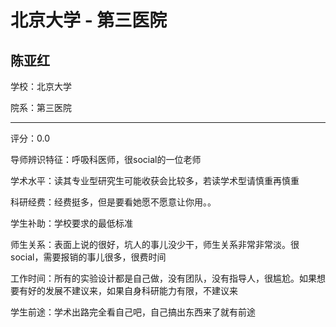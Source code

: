 # 北京大学 - 第三医院

## 陈亚红

学校：北京大学

院系：第三医院

* * *

评分：0.0

导师辨识特征：呼吸科医师，很social的一位老师

学术水平：读其专业型研究生可能收获会比较多，若读学术型请慎重再慎重

科研经费：经费挺多，但是要看她愿不愿意让你用。。

学生补助：学校要求的最低标准

师生关系：表面上说的很好，坑人的事儿没少干，师生关系非常非常淡。很social，需要报销的事儿很多，很费时间

工作时间：所有的实验设计都是自己做，没有团队，没有指导人，很尴尬。如果想要有好的发展不建议来，如果自身科研能力有限，不建议来

学生前途：学术出路完全看自己吧，自己搞出东西来了就有前途